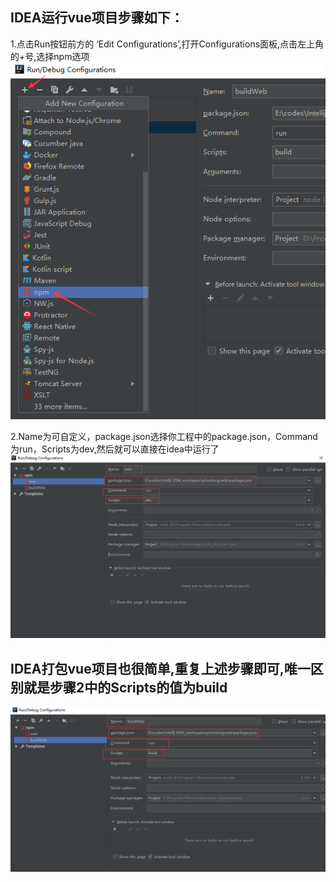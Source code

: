 ## IDEA运行vue项目步骤如下：
1.点击Run按钮前方的 ‘Edit Configurations’,打开Configurations面板,点击左上角的+号,选择npm选项   
<img src="https://github.com/Don-Lee/Notes/blob/master/Images/vue1.png"/>  

2.Name为可自定义，package.json选择你工程中的package.json，Command为run，Scripts为dev,然后就可以直接在idea中运行了  
<img src="https://github.com/Don-Lee/Notes/blob/master/Images/vue2.png"/>

## IDEA打包vue项目也很简单,重复上述步骤即可,唯一区别就是步骤2中的Scripts的值为build  
<img src="https://github.com/Don-Lee/Notes/blob/master/Images/vue3.png"/>
